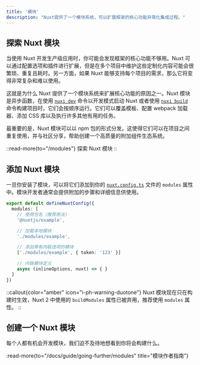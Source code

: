 ```yaml
---
title: '模块'
description: "Nuxt提供了一个模块系统，可以扩展框架的核心功能并简化集成过程。"
---
```


## 探索 Nuxt 模块

当使用 Nuxt 开发生产级应用时，你可能会发现框架的核心功能不够用。Nuxt 可以通过配置选项和插件进行扩展，但是在多个项目中维护这些定制化内容可能会很繁琐、重复且耗时。另一方面，如果 Nuxt 能够支持每个项目的需求，那么它将变得非常复杂和难以使用。

这就是为什么 Nuxt 提供了一个模块系统来扩展核心功能的原因之一。Nuxt 模块是异步函数，在使用 [`nuxi dev`](/docs/api/commands/dev) 命令以开发模式启动 Nuxt 或者使用 [`nuxi build`](/docs/api/commands/build) 命令构建项目时，它们会按顺序运行。它们可以覆盖模板、配置 webpack 加载器、添加 CSS 库以及执行许多其他有用的任务。

最重要的是，Nuxt 模块可以以 npm 包的形式分发。这使得它们可以在项目之间重复使用，并与社区分享，帮助创建一个高质量的附加组件生态系统。

::read-more{to="/modules"}
探索 Nuxt 模块
::

## 添加 Nuxt 模块

一旦你安装了模块，可以将它们添加到你的 [`nuxt.config.ts`](/docs/guide/directory-structure/nuxt.config) 文件的 `modules` 属性中。模块开发者通常会提供附加的步骤和详细信息供使用。

```ts [nuxt.config.ts]
export default defineNuxtConfig({
  modules: [
    // 使用包名（推荐用法）
    '@nuxtjs/example',

    // 加载本地模块
    './modules/example',

    // 添加带有内联选项的模块
    ['./modules/example', { token: '123' }]

    // 内联模块定义
    async (inlineOptions, nuxt) => { }
  ]
})
```

::callout{color="amber" icon="i-ph-warning-duotone"}
Nuxt 模块现在只在构建时生效，Nuxt 2 中使用的 `buildModules` 属性已被弃用，推荐使用 `modules` 属性。
::

## 创建一个 Nuxt 模块

每个人都有机会开发模块，我们迫不及待地想看到你将会构建什么。

:read-more{to="/docs/guide/going-further/modules" title="模块作者指南"}
